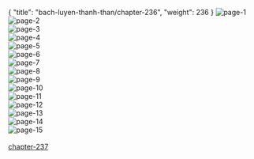 { "title": "bach-luyen-thanh-than/chapter-236", "weight": 236 }
<img src="bach-luyen-thanh-than_0236_01-ed61f370ca074340471004791c05df95.webp" alt="page-1" origin="http://1.bp.blogspot.com/-hy5CYMYzlCU/WxEdGCq42fI/AAAAAAAAAyY/idM_A2Alv8AVgXX7NLojvExuM_IGY8vVwCLcBGAs/s1600/0002.jpg?imgmax=0"><br/>
<img src="bach-luyen-thanh-than_0236_02-aed45e50f721235c1c63f279e4775a3a.webp" alt="page-2" origin="http://1.bp.blogspot.com/-kkSrGsh-8ls/WxEdGCdh8HI/AAAAAAAAAyc/9_PG6P0lMO0cP8s1vN9LNwK7JFU3XhwpACLcBGAs/s1600/0003.jpg?imgmax=0"><br/>
<img src="bach-luyen-thanh-than_0236_03-e16a7f78cd37332d7940addd5c16f3d6.webp" alt="page-3" origin="http://1.bp.blogspot.com/-ezKjJDiThWA/WxEdGLuYlVI/AAAAAAAAAyU/1-wpeXH38qYRP9opmtym3vvqxNCcfjlFQCLcBGAs/s1600/0004.jpg?imgmax=0"><br/>
<img src="bach-luyen-thanh-than_0236_04-5f75bfe08ebfec2ee27a072f939629d0.webp" alt="page-4" origin="http://1.bp.blogspot.com/-Ya524Qoo18Y/WxEdHGO633I/AAAAAAAAAyg/cgAjTsY8MmAOlQ39BeqXFB2iiWek7qz0wCLcBGAs/s1600/0005.jpg?imgmax=0"><br/>
<img src="bach-luyen-thanh-than_0236_05-65cfc99c6a29124bb555231ea7de8399.webp" alt="page-5" origin="http://1.bp.blogspot.com/-QE2AHMHBDgM/WxEdHb7SSaI/AAAAAAAAAyk/mXaJ72mmw3MVqXUh2Iq9adSLr6V1ZbcSwCLcBGAs/s1600/0006.jpg?imgmax=0"><br/>
<img src="bach-luyen-thanh-than_0236_06-4f73b1cd1375db6f92bee2c28223d79f.webp" alt="page-6" origin="http://1.bp.blogspot.com/-TUCHSoTDXxk/WxEdHbhdrLI/AAAAAAAAAyo/WTJoGeHPT2gpDh6ne8TLFED7hOtKi7C_QCLcBGAs/s1600/0007.jpg?imgmax=0"><br/>
<img src="bach-luyen-thanh-than_0236_07-b250c7127af9ab9729a8f585d5aeb948.webp" alt="page-7" origin="http://1.bp.blogspot.com/-EDnL7HW5Lzs/WxEdHxZ5kAI/AAAAAAAAAys/vvCVHGBa8qcaF8Dca1zPvDtVypF5bXtoQCLcBGAs/s1600/0008.jpg?imgmax=0"><br/>
<img src="bach-luyen-thanh-than_0236_08-745b59bfe3a10e47aea7a6baf3d4bdd7.webp" alt="page-8" origin="http://1.bp.blogspot.com/-zjaRLAlmvps/WxEdIcKBgdI/AAAAAAAAAyw/Zg9IezmSXRAwfZ84EZZ2bYe8CWac7cc1wCLcBGAs/s1600/0009.jpg?imgmax=0"><br/>
<img src="bach-luyen-thanh-than_0236_09-8595a31fbab4003608a70e542c37d357.webp" alt="page-9" origin="http://1.bp.blogspot.com/-cj55rjkNBuM/WxEdIvXJifI/AAAAAAAAAy0/JzCyXwZnGxouXFxahnmxaArCm49vII6dgCLcBGAs/s1600/0010.jpg?imgmax=0"><br/>
<img src="bach-luyen-thanh-than_0236_10-682df988284093ce6eb9cbcf2aaf5a11.webp" alt="page-10" origin="http://1.bp.blogspot.com/-dF-M_TFUVMU/WxEdIyuswFI/AAAAAAAAAy4/Lh13k73OuCEJgAiw2yRfjPfagr7NImbWACLcBGAs/s1600/0011.jpg?imgmax=0"><br/>
<img src="bach-luyen-thanh-than_0236_11-0b71a2b65d89e5863d29e452feb8d5a4.webp" alt="page-11" origin="http://1.bp.blogspot.com/-lxL9Q9bMTKQ/WxEdJGD35BI/AAAAAAAAAy8/6Y6M7Ma16EAdGNovxPrBE4sL8NglK9NXwCLcBGAs/s1600/0012.jpg?imgmax=0"><br/>
<img src="bach-luyen-thanh-than_0236_12-fe5c4cd681dbf5e4a64e591716d6f5d0.webp" alt="page-12" origin="http://1.bp.blogspot.com/-e1khsEWX-xU/WxEdJQUD3mI/AAAAAAAAAzA/RmR_2Z46wcYoKWIscuCsDJVCr-mLa22JACLcBGAs/s1600/0013.jpg?imgmax=0"><br/>
<img src="bach-luyen-thanh-than_0236_13-cff74b150674b4b23f6a500ef5dbbece.webp" alt="page-13" origin="http://1.bp.blogspot.com/-e7LVdvchkrg/WxEdJid4VTI/AAAAAAAAAzE/kRYPi-mLceoUOQT4mAODp-k9iL6RmJj4ACLcBGAs/s1600/0014.jpg?imgmax=0"><br/>
<img src="bach-luyen-thanh-than_0236_14-8ff3eecccc1e31db2b3e6b9d84861037.webp" alt="page-14" origin="http://1.bp.blogspot.com/-tG90nb0nBAo/WxEdJ0ssj-I/AAAAAAAAAzI/O82aBAeQ8XkMgNuuERuBe25vMfUlgTZRACLcBGAs/s1600/0015.jpg?imgmax=0"><br/>
<img src="bach-luyen-thanh-than_0236_15-1000x1380-a7f7f8c627e758517369db1e391c2717.webp" alt="page-15" origin="http://1.bp.blogspot.com/-P3fVOa7Cnhk/WxEdKDNTMoI/AAAAAAAAAzM/Mlhwoia9Vhcb_Voq75Jg2zNftdnGPNitQCLcBGAs/s1600/0016.jpg?imgmax=0"><br/>
<br/><a class="nextchap" href="/bach-luyen-thanh-than/chapter-237">chapter-237</a>
